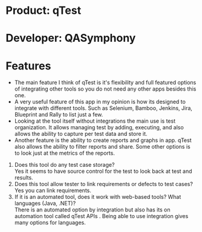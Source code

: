 # Product: qTest
# Developer: QASymphony

# Features 
* The main feature I think of qTest is it's flexibility and full featured options of integrating other tools so you do not need any other apps besides this one.
* A very useful feature of this app in my opinion is how its designed to integrate with different tools. Such as Selenium, Bamboo, Jenkins, Jira, Blueprint and Rally to list just a few. 
* Looking at the tool itself without integrations the main use is test organization. It allows managing test by adding, executing, and also allows the ability to capture per test data and store it. 
* Another feature is the ability to create reports and graphs in app. qTest also allows the ability to filter reports and share. Some other options is to look just at the metrics of the reports. 

1. Does this tool do any test case storage?  
  Yes it seems to have source control for the test to look back at test and results.
2. Does this tool allow tester to link requirements or defects to test cases?  
  Yes you can link requirements. 
3. If it is an automated tool, does it work with web-based tools? What languages (Java, .NET)?  
  There is an automated option by integration but also has its on automation tool called qTest APIs . Being able to use integration gives many options for languages. 
